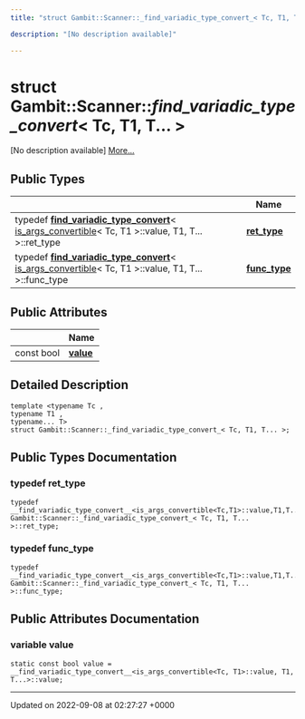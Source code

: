 ```yaml
---
title: "struct Gambit::Scanner::_find_variadic_type_convert_< Tc, T1, T... >"

description: "[No description available]"

---
```


# struct Gambit::Scanner::_find_variadic_type_convert_< Tc, T1, T... >



[No description available] [More...](#detailed-description)

## Public Types

|                | Name           |
| -------------- | -------------- |
| typedef [__find_variadic_type_convert__](/documentation/code/classes/structgambit_1_1scanner_1_1____find__variadic__type__convert____/)< [is_args_convertible](/documentation/code/classes/structgambit_1_1scanner_1_1is__args__convertible/)< Tc, T1 >::value, T1, T... >::ret_type | **[ret_type](/documentation/code/classes/structgambit_1_1scanner_1_1__find__variadic__type__convert___3_01tc_00_01t1_00_01t_8_8_8_01_4/#typedef-ret-type)**  |
| typedef [__find_variadic_type_convert__](/documentation/code/classes/structgambit_1_1scanner_1_1____find__variadic__type__convert____/)< [is_args_convertible](/documentation/code/classes/structgambit_1_1scanner_1_1is__args__convertible/)< Tc, T1 >::value, T1, T... >::func_type | **[func_type](/documentation/code/classes/structgambit_1_1scanner_1_1__find__variadic__type__convert___3_01tc_00_01t1_00_01t_8_8_8_01_4/#typedef-func-type)**  |

## Public Attributes

|                | Name           |
| -------------- | -------------- |
| const bool | **[value](/documentation/code/classes/structgambit_1_1scanner_1_1__find__variadic__type__convert___3_01tc_00_01t1_00_01t_8_8_8_01_4/#variable-value)**  |

## Detailed Description

```
template <typename Tc ,
typename T1 ,
typename... T>
struct Gambit::Scanner::_find_variadic_type_convert_< Tc, T1, T... >;
```

## Public Types Documentation

### typedef ret_type

```
typedef __find_variadic_type_convert__<is_args_convertible<Tc,T1>::value,T1,T...>::ret_type Gambit::Scanner::_find_variadic_type_convert_< Tc, T1, T... >::ret_type;
```


### typedef func_type

```
typedef __find_variadic_type_convert__<is_args_convertible<Tc,T1>::value,T1,T...>::func_type Gambit::Scanner::_find_variadic_type_convert_< Tc, T1, T... >::func_type;
```


## Public Attributes Documentation

### variable value

```
static const bool value = __find_variadic_type_convert__<is_args_convertible<Tc, T1>::value, T1, T...>::value;
```


-------------------------------

Updated on 2022-09-08 at 02:27:27 +0000